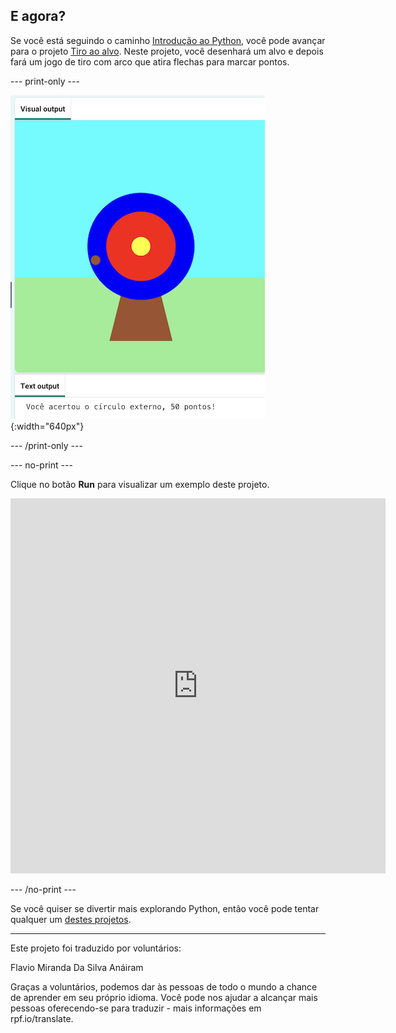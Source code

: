## E agora?

Se você está seguindo o caminho [Introdução ao Python](https://projects.raspberrypi.org/pt-BR/raspberrypi/python-intro), você pode avançar para o projeto [Tiro ao alvo](https://projects.raspberrypi.org/pt-BR/projects/target-practice). Neste projeto, você desenhará um alvo e depois fará um jogo de tiro com arco que atira flechas para marcar pontos.

--- print-only ---

![Um alvo de tiro com arco com um ponto de vida no círculo externo. O texto 'Você atingiu o círculo externo, 50 pontos!' é exibido abaixo](images/blue-points.png){:width="640px"}

--- /print-only ---

--- no-print ---

Clique no botão **Run** para visualizar um exemplo deste projeto.

<iframe src="https://editor.raspberrypi.org/pt-BR/embed/viewer/target-practice-solution" width="600" height="600" frameborder="0" marginwidth="0" marginheight="0" allowfullscreen>
</iframe>

--- /no-print ---

Se você quiser se divertir mais explorando Python, então você pode tentar qualquer um [destes projetos](https://projects.raspberrypi.org/pt-BR/projects?software%5B%5D=python).

***

Este projeto foi traduzido por voluntários:

Flavio Miranda Da Silva
Anáiram

Graças a voluntários, podemos dar às pessoas de todo o mundo a chance de aprender em seu próprio idioma. Você pode nos ajudar a alcançar mais pessoas oferecendo-se para traduzir - mais informações em rpf.io/translate.
